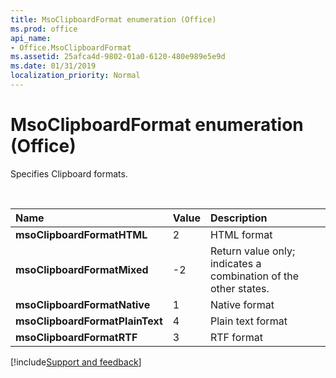 ```yaml
---
title: MsoClipboardFormat enumeration (Office)
ms.prod: office
api_name:
- Office.MsoClipboardFormat
ms.assetid: 25afca4d-9802-01a0-6120-480e989e5e9d
ms.date: 01/31/2019
localization_priority: Normal
---
```



# MsoClipboardFormat enumeration (Office)

Specifies Clipboard formats.

<br/>

|Name|Value|Description|
|:-----|:-----|:-----|
|**msoClipboardFormatHTML**|2|HTML format|
|**msoClipboardFormatMixed**|-2|Return value only; indicates a combination of the other states. |
|**msoClipboardFormatNative**|1|Native format|
|**msoClipboardFormatPlainText**|4|Plain text format|
|**msoClipboardFormatRTF**|3|RTF format|

[!include[Support and feedback](~/includes/feedback-boilerplate.md)]